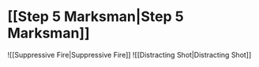 # [[Step 5 Marksman|Step 5 Marksman]]
![[Suppressive Fire|Suppressive Fire]]
![[Distracting Shot|Distracting Shot]]
